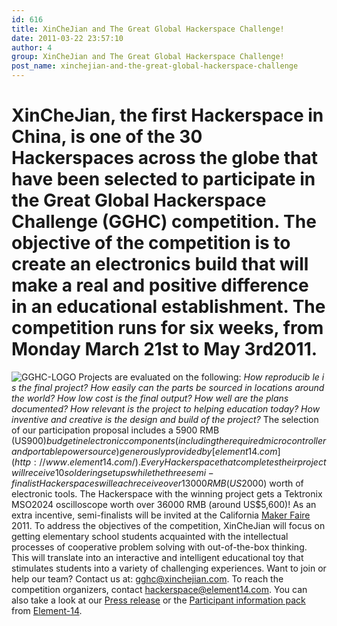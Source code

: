 ```yaml
---
id: 616
title: XinCheJian and The Great Global Hackerspace Challenge!
date: 2011-03-22 23:57:10
author: 4
group: XinCheJian and The Great Global Hackerspace Challenge!
post_name: xinchejian-and-the-great-global-hackerspace-challenge
---
```


# XinCheJian, the first Hackerspace in China, is one of the 30 Hackerspaces across the globe that have been selected to participate in the Great Global Hackerspace Challenge (GGHC) competition. The objective of the competition is to create an electronics build that will make a real and positive difference in an educational establishment. The competition runs for six weeks, from Monday March 21st to May 3rd2011.

![](http://xinchejian.com/wp-content/uploads/2011/03/GGHC-LOGO-248x300.jpg "GGHC-LOGO") Projects are evaluated on the following: _How reproducib_ _le i_ _s the final project? How easily can the parts be sourced in locations around the world? How low cost is the final output? How well are the plans documented? How relevant is the project to helping education today? How inventive and creative is the design and build of the project?_ The selection of our participation proposal includes a 5900 RMB (US$900) budget in electronic components (including the required microcontroller and portable power source) generously provided by [element14.com](http://www.element14.com/). Every Hackerspace that completes their project will receive 10 soldering setups while the three semi-finalist Hackerspaces will each receive over 13000 RMB (US$2000) worth of electronic tools. The Hackerspace with the winning project gets a Tektronix MSO2024 oscilloscope worth over 36000 RMB (around US$5,600)! As an extra incentive, semi-finalists will be invited at the California [Maker Faire](http://makerfaire.com/) 2011. To address the objectives of the competition, XinCheJian will focus on getting elementary school students acquainted with the intellectual processes of cooperative problem solving with out-of-the-box thinking. This will translate into an interactive and intelligent educational toy that stimulates students into a variety of challenging experiences. Want to join or help our team? Contact us at: [gghc@xinchejian.com](mailto:gghc@xinchejian.com). To reach the competition organizers, contact [hackerspace@element14.com](mailto:hackerspace@element14.com). You can also take a look at our [Press release](http://139.162.84.35/wp-content/uploads/2011/03/Xinchejian-GGHC-Introduction.pdf) or the [Participant information pack](http://www.element-14.com/community/groups/the-great-global-hackerspace-challenge?view=documents) from [Element-14](http://us.element14.com).